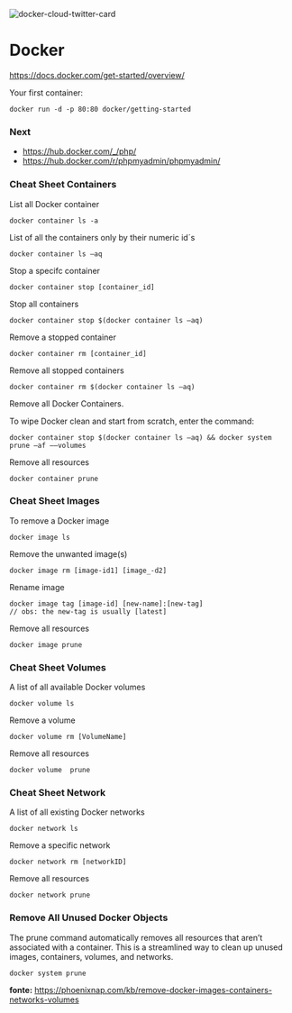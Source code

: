 ![docker-cloud-twitter-card](https://user-images.githubusercontent.com/1257048/95775203-5aa11300-0c98-11eb-9817-e440f1fc4627.png)

# Docker 

https://docs.docker.com/get-started/overview/

Your first container:

    docker run -d -p 80:80 docker/getting-started

### Next

- https://hub.docker.com/_/php/
- https://hub.docker.com/r/phpmyadmin/phpmyadmin/


### Cheat Sheet Containers

List all Docker container

    docker container ls -a

List of all the containers only by their numeric id´s

    docker container ls –aq 

Stop a specifc container

    docker container stop [container_id]

Stop all containers

    docker container stop $(docker container ls –aq)

Remove a stopped container

    docker container rm [container_id]

Remove all stopped containers

    docker container rm $(docker container ls –aq)

Remove all Docker Containers.

To wipe Docker clean and start from scratch, enter the command:

    docker container stop $(docker container ls –aq) && docker system prune –af ––volumes

Remove all resources

    docker container prune

### Cheat Sheet Images

To remove a Docker image

    docker image ls

Remove the unwanted image(s)

    docker image rm [image-id1] [image_-d2]

Rename image

    docker image tag [image-id] [new-name]:[new-tag] 
    // obs: the new-tag is usually [latest]

Remove all resources

    docker image prune

### Cheat Sheet Volumes

A list of all available Docker volumes

    docker volume ls

Remove a volume

    docker volume rm [VolumeName]

Remove all resources

    docker volume  prune

### Cheat Sheet Network

A list of all existing Docker networks

    docker network ls

Remove a specific network

    docker network rm [networkID]

Remove all resources

    docker network prune

### Remove All Unused Docker Objects

The prune command automatically removes all resources that aren’t associated with a container. This is a streamlined way to clean up unused images, containers, volumes, and networks.

    docker system prune

__fonte:__ https://phoenixnap.com/kb/remove-docker-images-containers-networks-volumes